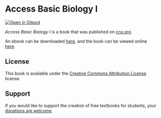 # Access Basic Biology I

[![Open in Gitpod](https://gitpod.io/button/open-in-gitpod.svg)](https://gitpod.io/from-referrer/)

_Access Basic Biology I_ is a book that was published on [cnx.org](https://cnx.org/).

An ebook can be downloaded [here](https://github.com/cnx-user-books/cnxbook-access-basic-biology-i/releases/latest), and the book can be viewed online [here](https://github.com/cnx-user-books/cnxbook-access-basic-biology-i/releases/latest).

## License
This book is available under the [Creative Commons Attribution License](./LICENSE) license.

## Support
If you would like to support the creation of free textbooks for students, your [donations are welcome](https://riceconnect.rice.edu/donation/support-openstax-banner).
